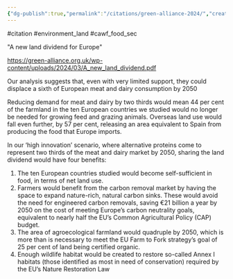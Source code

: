 ```yaml
---
{"dg-publish":true,"permalink":"/citations/green-alliance-2024/","created":"2024-12-04T17:35:59.822+00:00","updated":"2025-09-28T23:41:26.558+01:00"}
---
```


#citation #environment_land #cawf_food_sec 

"A new land dividend for Europe"

https://green-alliance.org.uk/wp-content/uploads/2024/03/A_new_land_dividend.pdf

Our analysis suggests that, even with very limited support, they could displace a sixth of European meat and dairy consumption by 2050

Reducing demand for meat and dairy by two thirds would mean 44 per cent of the farmland in the ten European countries we studied would no longer be needed for growing feed and grazing animals. Overseas land use would fall even further, by 57 per cent, releasing an area equivalent to Spain from producing the food that Europe imports.

In our ‘high innovation’ scenario, where alternative proteins come to represent two thirds of the meat
and dairy market by 2050, sharing the land dividend would have four benefits:
1. The ten European countries studied would become self-sufficient in food, in terms of net land use. 
2. Farmers would benefit from the carbon removal market by having the space to expand nature-rich, natural carbon sinks. These would avoid the need for engineered carbon removals, saving €21 billion a year by 2050 on the cost of meeting Europe’s carbon neutrality goals, equivalent to nearly half the EU’s Common Agricultural Policy (CAP) budget. 
3. The area of agroecological farmland would quadruple by 2050, which is more than is necessary to meet the EU Farm to Fork strategy’s goal of 25 per cent of land being certified organic.
4. Enough wildlife habitat would be created to restore so-called Annex I habitats (those identified as most in need of conservation) required by the EU’s Nature Restoration Law